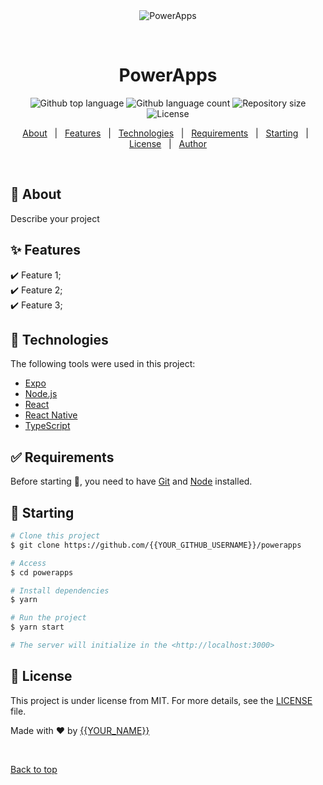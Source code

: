 <div align="center" id="top"> 
  <img src="./.github/app.gif" alt="PowerApps" />

  &#xa0;

  <!-- <a href="https://powerapps.netlify.app">Demo</a> -->
</div>

<h1 align="center">PowerApps</h1>

<p align="center">
  <img alt="Github top language" src="https://img.shields.io/github/languages/top/{{YOUR_GITHUB_USERNAME}}/powerapps?color=56BEB8">

  <img alt="Github language count" src="https://img.shields.io/github/languages/count/{{YOUR_GITHUB_USERNAME}}/powerapps?color=56BEB8">

  <img alt="Repository size" src="https://img.shields.io/github/repo-size/{{YOUR_GITHUB_USERNAME}}/powerapps?color=56BEB8">

  <img alt="License" src="https://img.shields.io/github/license/{{YOUR_GITHUB_USERNAME}}/powerapps?color=56BEB8">

  <!-- <img alt="Github issues" src="https://img.shields.io/github/issues/{{YOUR_GITHUB_USERNAME}}/powerapps?color=56BEB8" /> -->

  <!-- <img alt="Github forks" src="https://img.shields.io/github/forks/{{YOUR_GITHUB_USERNAME}}/powerapps?color=56BEB8" /> -->

  <!-- <img alt="Github stars" src="https://img.shields.io/github/stars/{{YOUR_GITHUB_USERNAME}}/powerapps?color=56BEB8" /> -->
</p>

<!-- Status -->

<!-- <h4 align="center"> 
	🚧  PowerApps 🚀 Under construction...  🚧
</h4> 

<hr> -->

<p align="center">
  <a href="#dart-about">About</a> &#xa0; | &#xa0; 
  <a href="#sparkles-features">Features</a> &#xa0; | &#xa0;
  <a href="#rocket-technologies">Technologies</a> &#xa0; | &#xa0;
  <a href="#white_check_mark-requirements">Requirements</a> &#xa0; | &#xa0;
  <a href="#checkered_flag-starting">Starting</a> &#xa0; | &#xa0;
  <a href="#memo-license">License</a> &#xa0; | &#xa0;
  <a href="https://github.com/{{YOUR_GITHUB_USERNAME}}" target="_blank">Author</a>
</p>

<br>

## :dart: About ##

Describe your project

## :sparkles: Features ##

:heavy_check_mark: Feature 1;\
:heavy_check_mark: Feature 2;\
:heavy_check_mark: Feature 3;

## :rocket: Technologies ##

The following tools were used in this project:

- [Expo](https://expo.io/)
- [Node.js](https://nodejs.org/en/)
- [React](https://pt-br.reactjs.org/)
- [React Native](https://reactnative.dev/)
- [TypeScript](https://www.typescriptlang.org/)

## :white_check_mark: Requirements ##

Before starting :checkered_flag:, you need to have [Git](https://git-scm.com) and [Node](https://nodejs.org/en/) installed.

## :checkered_flag: Starting ##

```bash
# Clone this project
$ git clone https://github.com/{{YOUR_GITHUB_USERNAME}}/powerapps

# Access
$ cd powerapps

# Install dependencies
$ yarn

# Run the project
$ yarn start

# The server will initialize in the <http://localhost:3000>
```

## :memo: License ##

This project is under license from MIT. For more details, see the [LICENSE](LICENSE.md) file.


Made with :heart: by <a href="https://github.com/{{YOUR_GITHUB_USERNAME}}" target="_blank">{{YOUR_NAME}}</a>

&#xa0;

<a href="#top">Back to top</a>
